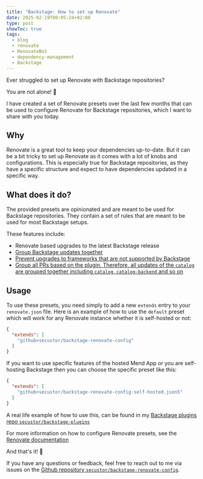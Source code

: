 ```yaml
---
title: "Backstage: How to set up Renovate"
date: 2025-02-19T00:05:24+02:00
type: post
showToc: true
tags:
  - blog
  - renovate
  - RenovateBot
  - dependency-management
  - Backstage
---
```


Ever struggled to set up Renovate with Backstage repositories?  

You are not alone! 🤗  

<!--more-->

I have created a set of Renovate presets over the last few months that can be used to configure Renovate for Backstage repositories, which I want to share with you today.

## Why

Renovate is a great tool to keep your dependencies up-to-date.
But it can be a bit tricky to set up Renovate as it comes with a lot of knobs and configurations.
This is especially true for Backstage repositories, as they have a specific structure and expect to have dependencies updated in a specific way.

## What does it do?

The provided presets are opinionated and are meant to be used for Backstage repositories.
They contain a set of rules that are meant to be used for most Backstage setups.

These features include:

- Renovate based upgrades to the latest Backstage release
- [Group Backstage updates together](https://github.com/secustor/backstage-renovate-config/blob/6df423e993a5f80b13266ba0d32f7ac65d5a1fa5/app.json5#L20-L24)
- [Prevent upgrades to frameworks that are not supported by Backstage](https://github.com/secustor/backstage-renovate-config/blob/main/presets/unsupported-framework-upgrades.json)
- [Group all PRs based on the plugin. Therefore, all updates of the `catalog` are grouped together including `catalog`, `catalog-backend` and so on](https://github.com/secustor/backstage-renovate-config/blob/main/presets/group-by-plugin.json)

## Usage

To use these presets, you need simply to add a new `extends` entry to your `renovate.json` file.
Here is an example of how to use the `default` preset which will work for any Renovate instance whether it is self-hosted or not:

```json
{
  "extends": [
    "github>secustor/backstage-renovate-config"
  ]
}
```

If you want to use specific features of the hosted Mend App or you are self-hosting Backstage then you can choose the specific preset like this:

```json
{
  "extends": [
    "github>secustor/backstage-renovate-config:self-hosted.json5"
  ]
}
```

A real life example of how to use this, can be found in my [Backstage plugins repo `secustor/backstage-plugins`](https://github.com/secustor/backstage-plugins/blob/main/renovate.json5)

For more information on how to configure Renovate presets, see the [Renovate documentation](https://docs.renovatebot.com/config-presets/)

And that's it! 🎉

If you have any questions or feedback, feel free to reach out to me via issues on the [Github repository `secustor/backstage-renovate-config`](https://github.com/secustor/backstage-renovate-config).
